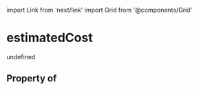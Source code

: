 import Link from 'next/link'
import Grid from '@components/Grid'

# estimatedCost

undefined

## Property of



